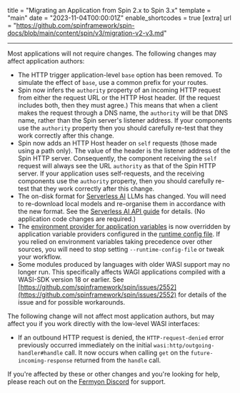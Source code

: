 title = "Migrating an Application from Spin 2.x to Spin 3.x"
template = "main"
date = "2023-11-04T00:00:01Z"
enable_shortcodes = true
[extra]
url = "https://github.com/spinframework/spin-docs/blob/main/content/spin/v3/migration-v2-v3.md"

---

Most applications will not require changes. The following changes may affect application authors:

* The HTTP trigger application-level `base` option has been removed. To simulate the effect of `base`, use a common prefix for your routes.
* Spin now infers the `authority` property of an incoming HTTP request from either the request URL or the HTTP Host header.
  (If the request includes both, then they must agree.) This means that when a client makes the request through a DNS name,
  the `authority` will be that DNS name, rather than the Spin server's listener address. If your components use the `authority`
  property then you should carefully re-test that they work correctly after this change.
* Spin now adds an HTTP Host header on `self` requests (those made using a path only). The value of the header is the listener address
  of the Spin HTTP server. Consequently, the component receiving the `self` request will always see the URL `authority` as that of the
  Spin HTTP server. If your application uses self-requests, and the receiving components use the `authority`
  property, then you should carefully re-test that they work correctly after this change.
* The on-disk format for [Serverless AI](serverless-ai-api-guide.md) LLMs has changed. You will need to re-download local
  models and re-organise them in accordance with the new format. See the [Serverless AI API guide](serverless-ai-api-guide.md#file-structure)
  for details. (No application code changes are required.)
* The [environment provider for application variables](dynamic-configuration.md#environment-variable-provider) is now overridden
  by application variable providers configured in the [runtime config file](dynamic-configuration.md#application-variables-runtime-configuration).
  If you relied on environment variables taking precedence over other sources, you will need to stop setting `--runtime-config-file`
  or tweak your workflow.
* Some modules produced by languages with older WASI support may no longer run. This specifically affects WAGI applications
  compiled with a WASI-SDK version 18 or earlier. See [https://github.com/spinframework/spin/issues/2552](https://github.com/spinframework/spin/issues/2552) for details
  of the issue and for possible workarounds.

The following change will not affect most application authors, but may affect you if you work directly with the low-level WASI interfaces:

* If an outbound HTTP request is denied, the `HTTP-request-denied` error previously occurred immediately on the
  initial `wasi:http/outgoing-handler#handle` call. It now occurs when calling `get` on the `future-incoming-response`
  returned from the `handle` call.

If you're affected by these or other changes and you're looking for help, please reach out on the [Fermyon Discord](https://discord.gg/AAFNfS7NGf) for support.
